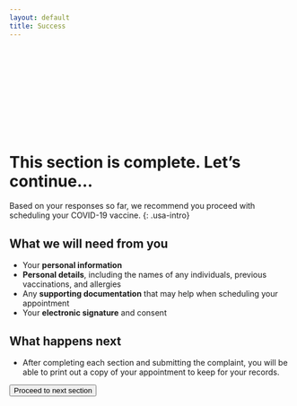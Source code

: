 ```yaml
---
layout: default
title: Success
---
```


<div class="grid-row">
    <div class="col-auto">
        <svg class="usa-icon usa-icon--size-9 text-green margin-top-1" aria-hidden="true" focusable="false" role="img">
            <use xlink:href="{{ site.baseurl }}/assets/img/sprite.svg#check_circle_outline"></use>
        </svg>
    </div>
    <div class="col-auto margin-left-1">
        <h1>This section is complete. Let’s continue…</h1>
    </div>
</div>

Based on your responses so far, we recommend you proceed with scheduling your COVID-19 vaccine.
{: .usa-intro}

## What we will need from you
- Your **personal information**
- **Personal details**, including the names of any individuals, previous vaccinations, and allergies
- Any **supporting documentation** that may help when scheduling your appointment
- Your **electronic signature** and consent

## What happens next
- After completing each section and submitting the complaint, you will be able to print out a copy of your appointment to keep for your records.

<button class="usa-button usa-tooltip" data-position="top" title="You've reached the end of the prototype.😁">Proceed to next section</button>
